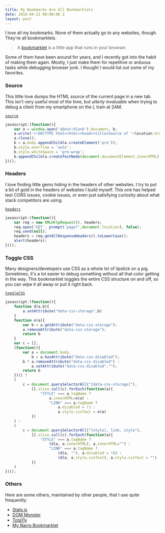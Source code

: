 ```yaml
---
title: My Bookmarks Are All Bookmarklets
date: 2016-04-21 00:00:00 Z
layout: post
---
```


I love all my bookmarks. None of them actually go to any websites, though. They're all bookmarklets.

> A [bookmarklet](https://en.wikipedia.org/wiki/Bookmarklet) is a little app that runs in your browser.

Some of them have been around for years, and I recently got into the habit of making them again. Mostly, I just make them for repetitive or arduous tasks while debugging browser junk. I thought I would list out some of my favorites.

### Source
This little love dumps the HTML source of the current page in a new tab. This isn't very useful most of the time, but _utterly invaluable_ when trying to debug a client from my smartphone on the L train at 2AM.

[`source`](javascript:(function()%7Bvar%20a=window.open('about:blank').document;a.write('%3C!DOCTYPE%20html%3E%3Chtml%3E%3Chead%3E%3Ctitle%3ESource%20of%20'+location.href+'%3C/title%3E%3Cmeta%20name=%22viewport%22%20content=%22width=device-width%22%20/%3E%3C/head%3E%3Cbody%3E%3C/body%3E%3C/html%3E');a.close();var%20b=a.body.appendChild(a.createElement('pre'));b.style.overflow='auto';b.style.whiteSpace='pre-wrap';b.appendChild(a.createTextNode(document.documentElement.innerHTML))%7D)();)

~~~js
javascript:(function(){
    var a = window.open('about:blank').document, b;
    a.write('<!DOCTYPE html><html><head><title>Source of '+location.href+'</title><meta name="viewport" content="width=device-width" /></head><body></body></html>');
    a.close();
    b = a.body.appendChild(a.createElement('pre'));
    b.style.overflow = 'auto';
    b.style.whiteSpace = 'pre-wrap';
    b.appendChild(a.createTextNode(document.documentElement.innerHTML))
})();
~~~

### Headers
I love finding little gems hiding in the headers of other websites. I try to put a bit of gold in the headers of websites I build myself. This one has helped test CORS issues, cookie issues, or even just satisfying curiosity about what stack competitors are using.

[`headers`](javascript:var%20req%20=%20new%20XMLHttpRequest();%20req.open('GET',%20prompt('page?',document.location),%20false);%20req.send(null);%20var%20headers%20=%20req.getAllResponseHeaders().toLowerCase();%20alert(headers);)

~~~js
javascript:(function(){
    var req = new XMLHttpRequest(), headers;
    req.open('GET', prompt('page?',document.location), false);
    req.send(null);
    headers = req.getAllResponseHeaders().toLowerCase();
    alert(headers);
})();
~~~

### Toggle CSS
Many designers/developers use CSS as a whole lot of lipstick on a pig. Sometimes, it's a lot easier to debug something without all that color getting in the way. This bookmarklet toggles the entire CSS structure on and off, so you can wipe it all away or put it right back.

[`toggleCSS`](javascript:(function()%7Bfunction%20d(a,b)%7Ba.setAttribute(%22data-css-storage%22,b)%7Dfunction%20e(a)%7Bvar%20b=a.getAttribute(%22data-css-storage%22);a.removeAttribute(%22data-css-storage%22);return%20b%7Dvar%20c=%5B%5D;(function()%7Bvar%20a=document.body,b=a.hasAttribute(%22data-css-disabled%22);b?a.removeAttribute(%22data-css-disabled%22):a.setAttribute(%22data-css-disabled%22,%22%22);return%20b%7D)()?(c=document.querySelectorAll(%22%5Bdata-css-storage%5D%22),%5B%5D.slice.call(c).forEach(function(a)%7B%22STYLE%22===a.tagName?a.innerHTML=e(a):%22LINK%22===a.tagName?a.disabled=!1:a.style.cssText=e(a)%7D)):(c=document.querySelectorAll(%22%5Bstyle%5D,%20link,%20style%22),%5B%5D.slice.call(c).forEach(function(a)%7B%22STYLE%22===a.tagName?(d(a,a.innerHTML),a.innerHTML=%22%22):%22LINK%22===a.tagName?(d(a,%22%22),a.disabled=!0):(d(a,a.style.cssText),a.style.cssText=%22%22)%7D))%7D)();)

~~~js
javascript:(function(){
    function d(a,b){
        a.setAttribute("data-css-storage",b)
    }
    function e(a){
        var b = a.getAttribute("data-css-storage");
        a.removeAttribute("data-css-storage");
        return b
    }
    var c = [];
    (function(){
        var a = document.body,
            b = a.hasAttribute("data-css-disabled");
        b ? a.removeAttribute("data-css-disabled") :
            a.setAttribute("data-css-disabled","");
        return b
    })() ?
    (
        c = document.querySelectorAll("[data-css-storage]"),
            [].slice.call(c).forEach(function(a){
                "STYLE" === a.tagName ?
                    a.innerHTML=e(a) :
                    "LINK" === a.tagName ?
                        a.disabled = !1 :
                        a.style.cssText = e(a)
            })
    ) :
    (
        c = document.querySelectorAll("[style], link, style"),
            [].slice.call(c).forEach(function(a){
                "STYLE" === a.tagName ?
                    (d(a, a.innerHTML), a.innerHTML="") :
                    "LINK" === a.tagName ?
                        (d(a, ""), a.disabled = !0) :
                        (d(a, a.style.cssText), a.style.cssText = "")
            })
    )
})();
~~~

### Others
Here are some others, maintained by other people, that I use quite frequently:

- [Stats.js](https://github.com/mrdoob/stats.js/)
- [DOM Monster](http://mir.aculo.us/dom-monster/)
- [Tota11y](http://khan.github.io/tota11y/)
- [My Narro Bookmarklet](https://www.narro.co/bookmarklet)
